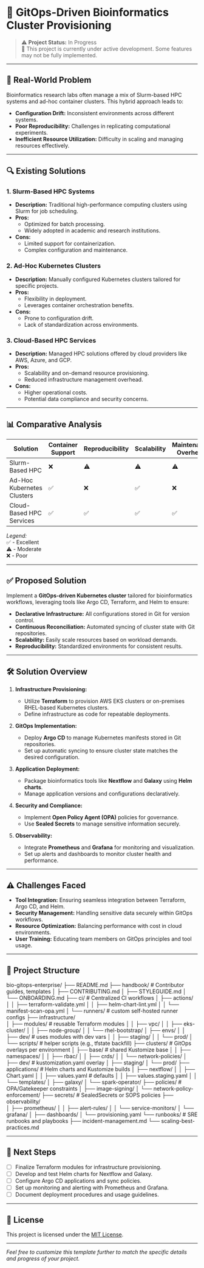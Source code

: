 # 🚀 GitOps-Driven Bioinformatics Cluster Provisioning

> ⚠️ **Project Status:** In Progress  
> 🚧 This project is currently under active development. Some features may not be fully implemented.

---

## 🧩 Real-World Problem

Bioinformatics research labs often manage a mix of Slurm-based HPC systems and ad-hoc container clusters. This hybrid approach leads to:

- **Configuration Drift:** Inconsistent environments across different systems.
- **Poor Reproducibility:** Challenges in replicating computational experiments.
- **Inefficient Resource Utilization:** Difficulty in scaling and managing resources effectively.

---

## 🔍 Existing Solutions

### 1. **Slurm-Based HPC Systems**

- **Description:** Traditional high-performance computing clusters using Slurm for job scheduling.
- **Pros:**
  - Optimized for batch processing.
  - Widely adopted in academic and research institutions.
- **Cons:**
  - Limited support for containerization.
  - Complex configuration and maintenance.

### 2. **Ad-Hoc Kubernetes Clusters**

- **Description:** Manually configured Kubernetes clusters tailored for specific projects.
- **Pros:**
  - Flexibility in deployment.
  - Leverages container orchestration benefits.
- **Cons:**
  - Prone to configuration drift.
  - Lack of standardization across environments.

### 3. **Cloud-Based HPC Services**

- **Description:** Managed HPC solutions offered by cloud providers like AWS, Azure, and GCP.
- **Pros:**
  - Scalability and on-demand resource provisioning.
  - Reduced infrastructure management overhead.
- **Cons:**
  - Higher operational costs.
  - Potential data compliance and security concerns.

---

## 📊 Comparative Analysis

| Solution                   | Container Support | Reproducibility | Scalability | Maintenance Overhead |
| -------------------------- | ----------------- | --------------- | ----------- | -------------------- |
| Slurm-Based HPC            | ❌                | ⚠️              | ⚠️          | ⚠️                   |
| Ad-Hoc Kubernetes Clusters | ✅                | ❌              | ✅          | ❌                   |
| Cloud-Based HPC Services   | ✅                | ✅              | ✅          | ✅                   |

_Legend:_  
✅ - Excellent  
⚠️ - Moderate  
❌ - Poor

---

## ✅ Proposed Solution

Implement a **GitOps-driven Kubernetes cluster** tailored for bioinformatics workflows, leveraging tools like Argo CD, Terraform, and Helm to ensure:

- **Declarative Infrastructure:** All configurations stored in Git for version control.
- **Continuous Reconciliation:** Automated syncing of cluster state with Git repositories.
- **Scalability:** Easily scale resources based on workload demands.
- **Reproducibility:** Standardized environments for consistent results.

---

## 🛠️ Solution Overview

1. **Infrastructure Provisioning:**

   - Utilize **Terraform** to provision AWS EKS clusters or on-premises RHEL-based Kubernetes clusters.
   - Define infrastructure as code for repeatable deployments.

2. **GitOps Implementation:**

   - Deploy **Argo CD** to manage Kubernetes manifests stored in Git repositories.
   - Set up automatic syncing to ensure cluster state matches the desired configuration.

3. **Application Deployment:**

   - Package bioinformatics tools like **Nextflow** and **Galaxy** using **Helm charts**.
   - Manage application versions and configurations declaratively.

4. **Security and Compliance:**

   - Implement **Open Policy Agent (OPA)** policies for governance.
   - Use **Sealed Secrets** to manage sensitive information securely.

5. **Observability:**
   - Integrate **Prometheus** and **Grafana** for monitoring and visualization.
   - Set up alerts and dashboards to monitor cluster health and performance.

---

## ⚠️ Challenges Faced

- **Tool Integration:** Ensuring seamless integration between Terraform, Argo CD, and Helm.
- **Security Management:** Handling sensitive data securely within GitOps workflows.
- **Resource Optimization:** Balancing performance with cost in cloud environments.
- **User Training:** Educating team members on GitOps principles and tool usage.

---

## 📁 Project Structure

bio-gitops-enterprise/
├── README.md
├── handbook/ # Contributor guides, templates
│ ├── CONTRIBUTING.md
│ ├── STYLEGUIDE.md
│ └── ONBOARDING.md
├── ci/ # Centralized CI workflows
│ ├── actions/
│ │ ├── terraform-validate.yml
│ │ ├── helm-chart-lint.yml
│ │ └── manifest-scan-opa.yml
│ └── runners/ # custom self-hosted runner configs
├── infrastructure/  
│ ├── modules/ # reusable Terraform modules
│ │ ├── vpc/
│ │ ├── eks-cluster/
│ │ ├── node-group/
│ │ └── rhel-bootstrap/
│ ├── envs/
│ │ ├── dev/ # uses modules with dev vars
│ │ ├── staging/
│ │ └── prod/
│ └── scripts/ # helper scripts (e.g., tfstate backfill)
├── clusters/ # GitOps overlays per environment
│ ├── base/ # shared Kustomize base
│ │ ├── namespaces/
│ │ ├── rbac/
│ │ ├── crds/
│ │ └── network-policies/
│ ├── dev/ # kustomization.yaml overlay
│ ├── staging/
│ └── prod/
├── applications/ # Helm charts and Kustomize builds
│ ├── nextflow/
│ │ ├── Chart.yaml
│ │ ├── values.yaml # defaults
│ │ ├── values.staging.yaml
│ │ └── templates/
│ ├── galaxy/
│ └── spark-operator/
├── policies/ # OPA/Gatekeeper constraints
│ ├── image-signing/
│ └── network-policy-enforcement/
├── secrets/ # SealedSecrets or SOPS policies
├── observability/  
│ ├── prometheus/
│ │ ├── alert-rules/
│ │ └── service-monitors/
│ └── grafana/
│ ├── dashboards/
│ └── provisioning.yaml
└── runbooks/ # SRE runbooks and playbooks
├── incident-management.md
└── scaling-best-practices.md

---

## 📌 Next Steps

- [ ] Finalize Terraform modules for infrastructure provisioning.
- [ ] Develop and test Helm charts for Nextflow and Galaxy.
- [ ] Configure Argo CD applications and sync policies.
- [ ] Set up monitoring and alerting with Prometheus and Grafana.
- [ ] Document deployment procedures and usage guidelines.

---

## 📄 License

This project is licensed under the [MIT License](LICENSE).

---

_Feel free to customize this template further to match the specific details and progress of your project._

